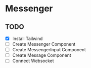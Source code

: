 # Messenger

## TODO
-[x] Install Tailwind  
-[ ] Create Messenger Component  
-[ ] Create MessengerInput Component  
-[ ] Create Message Component  
-[ ] Connect Websocket  
